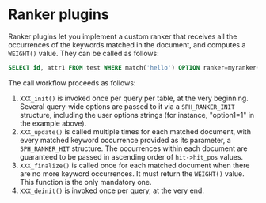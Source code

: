 # Ranker plugins

Ranker plugins let you implement a custom ranker that receives all the occurrences of the keywords matched in the document, and computes a  `WEIGHT()` value. They can be called as follows:

```sql
SELECT id, attr1 FROM test WHERE match('hello') OPTION ranker=myranker('option1=1');
```
The call workflow proceeds as follows:

1. `XXX_init()` is invoked once per query per table, at the very beginning. Several query-wide options are passed to it via a `SPH_RANKER_INIT` structure, including the user options strings (for instance, "option1=1" in the example above).
2. `XXX_update()` is called multiple times for each matched document, with every matched keyword occurrence provided as its parameter, a `SPH_RANKER_HIT` structure. The occurrences within each document are guaranteed to be passed in ascending order of `hit->hit_pos` values.
3. `XXX_finalize()` is called once for each matched document when there are no more keyword occurrences. It must return the `WEIGHT()` value. This function is the only mandatory one.
4. `XXX_deinit()` is invoked once per query, at the very end.


<!-- proofread -->

